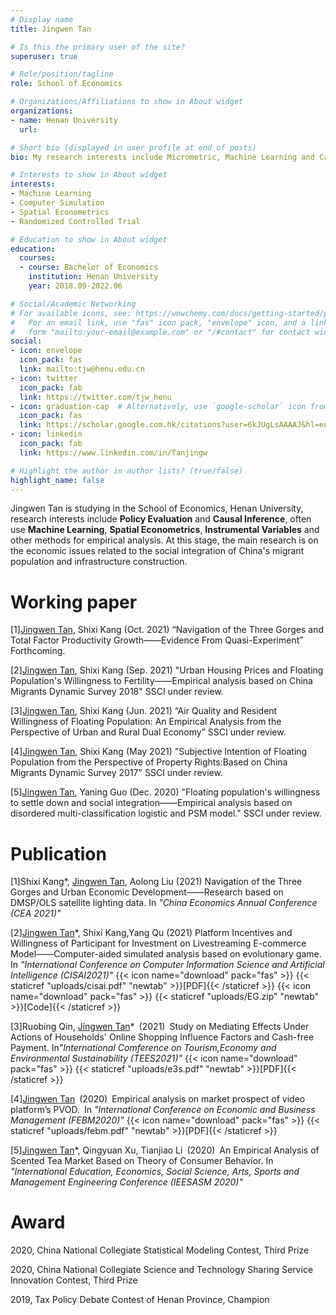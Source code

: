 ```yaml
---
# Display name
title: Jingwen Tan

# Is this the primary user of the site?
superuser: true

# Role/position/tagline
role: School of Economics

# Organizations/Affiliations to show in About widget
organizations:
- name: Henan University
  url: 

# Short bio (displayed in user profile at end of posts)
bio: My research interests include Micrometric, Machine Learning and Causal Inference

# Interests to show in About widget
interests:
- Machine Learning
- Computer Simulation
- Spatial Econometrics
- Randomized Controlled Trial

# Education to show in About widget
education:
  courses:
  - course: Bachelor of Economics
    institution: Henan University
    year: 2018.09-2022.06

# Social/Academic Networking
# For available icons, see: https://wowchemy.com/docs/getting-started/page-builder/#icons
#   For an email link, use "fas" icon pack, "envelope" icon, and a link in the
#   form "mailto:your-email@example.com" or "/#contact" for contact widget.
social:
- icon: envelope
  icon_pack: fas
  link: mailto:tjw@henu.edu.cn
- icon: twitter
  icon_pack: fab
  link: https://twitter.com/tjw_henu
- icon: graduation-cap  # Alternatively, use `google-scholar` icon from `ai` icon pack
  icon_pack: fas
  link: https://scholar.google.com.hk/citations?user=6kJUgLsAAAAJ&hl=en
- icon: linkedin
  icon_pack: fab
  link: https://www.linkedin.com/in/Tanjingw

# Highlight the author in author lists? (true/false)
highlight_name: false
---
```


Jingwen Tan is studying in the School of Economics, Henan University, research interests include <b>Policy Evaluation</b> and <b>Causal Inference</b>, often use <b>Machine Learning</b>, <b>Spatial Econometrics</b>, <b>Instrumental Variables</b> and other methods for empirical analysis. At this stage, the main research is on the economic issues related to the social integration of China's migrant population and infrastructure construction.



<h1>Working paper</h1>

[1]<u>Jingwen Tan</u>, Shixi Kang (Oct. 2021) “Navigation of the Three Gorges and Total Factor Productivity Growth——Evidence From Quasi-Experiment” Forthcoming.

[2]<u>Jingwen Tan</u>, Shixi Kang (Sep. 2021) "Urban Housing Prices and Floating Population's Willingness to Fertility——Empirical analysis based on China Migrants Dynamic Survey 2018" SSCI under review.

[3]<u>Jingwen Tan</u>, Shixi Kang (Jun. 2021) “Air Quality and Resident Willingness of Floating Population: An Empirical Analysis from the Perspective of Urban and Rural Dual Economy” SSCI under review.

[4]<u>Jingwen Tan</u>, Shixi Kang (May 2021) "Subjective Intention of Floating Population from the Perspective of Property Rights:Based on China Migrants Dynamic Survey 2017" SSCI under review.

[5]<u>Jingwen Tan</u>, Yaning Guo (Dec. 2020) "Floating population's willingness to settle down and social integration——Empirical analysis based on disordered multi-classification logistic and PSM model." SSCI under review.


<h1>Publication</h1>

[1]Shixi Kang*, <u>Jingwen Tan</u>, Aolong Liu (2021) Navigation of the Three Gorges and Urban Economic Development——Research based on DMSP/OLS satellite lighting data. In <i>"China Economics Annual Conference (CEA 2021)"</i>

[2]<u>Jingwen Tan</u>*, Shixi Kang,Yang Qu (2021) Platform Incentives and Willingness of Participant for Investment on Livestreaming E-commerce Model——Computer-aided simulated analysis based on evolutionary game. In <i>"International Conference on Computer Information Science and Artificial Intelligence (CISAI2021)"</i>
{{< icon name="download" pack="fas" >}} {{< staticref "uploads/cisai.pdf" "newtab" >}}[PDF]{{< /staticref >}}
{{< icon name="download" pack="fas" >}} {{< staticref "uploads/EG.zip" "newtab" >}}[Code]{{< /staticref >}}

[3]Ruobing Qin, <u>Jingwen Tan</u>* (2021) Study on Mediating Effects Under Actions of Households' Online Shopping Influence Factors and Cash-free Payment. In<i>"International Comference on Tourism,Economy and Environmental Sustainability (TEES2021)"</i>
{{< icon name="download" pack="fas" >}} {{< staticref "uploads/e3s.pdf" "newtab" >}}[PDF]{{< /staticref >}}

[4]<u>Jingwen Tan</u> (2020) Empirical analysis on market prospect of video platform’s PVOD. In <i>"International Conference on Economic and Business Management (FEBM2020)"</i>
{{< icon name="download" pack="fas" >}} {{< staticref "uploads/febm.pdf" "newtab" >}}[PDF]{{< /staticref >}}

[5]<u>Jingwen Tan</u>*, Qingyuan Xu, Tianjiao Li (2020) An Empirical Analysis of Scented Tea Market Based on Theory of Consumer Behavior. In <i>"International Education, Economics, Social Science, Arts, Sports and Management Engineering Conference (IEESASM 2020)"</i>



<h1>Award</h1>

2020, China National Collegiate Statistical Modeling Contest, Third Prize

2020, China National Collegiate Science and Technology Sharing Service Innovation Contest, Third Prize

2019, Tax Policy Debate Contest of Henan Province, Champion


